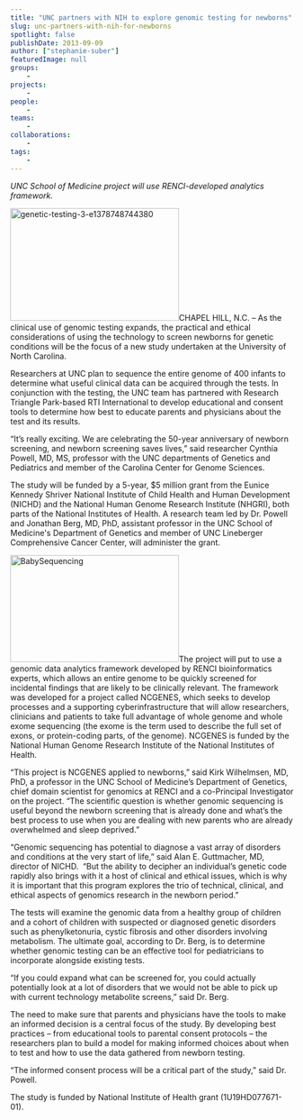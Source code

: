 ```yaml
---
title: "UNC partners with NIH to explore genomic testing for newborns"
slug: unc-partners-with-nih-for-newborns
spotlight: false
publishDate: 2013-09-09
author: ["stephanie-suber"]
featuredImage: null
groups:
    - 
projects:
    - 
people:
    - 
teams: 
    - 
collaborations:
    - 
tags:
    - 
---
```

<em>UNC School of Medicine project will use RENCI-developed analytics framework.</em><strong></strong>

<a href="https://www.renci.org/wp-content/uploads/2013/09/genetic-testing-3-e1378748744380.jpg"><img class="alignright size-medium wp-image-12523" alt="genetic-testing-3-e1378748744380" src="https://www.renci.org/wp-content/uploads/2013/09/genetic-testing-3-e1378748744380-300x200.jpg" width="300" height="200" /></a>CHAPEL HILL, N.C. – As the clinical use of genomic testing expands, the practical and ethical considerations of using the technology to screen newborns for genetic conditions will be the focus of a new study undertaken at the University of North Carolina.

Researchers at UNC plan to sequence the entire genome of 400 infants to determine what useful clinical data can be acquired through the tests. In conjunction with the testing, the UNC team has partnered with Research Triangle Park-based RTI International to develop educational and consent tools to determine how best to educate parents and physicians about the test and its results.

<!--more-->“It’s really exciting. We are celebrating the 50-year anniversary of newborn screening, and newborn screening saves lives,” said researcher Cynthia Powell, MD, MS, professor with the UNC departments of Genetics and Pediatrics and member of the Carolina Center for Genome Sciences.

The study will be funded by a 5-year, $5 million grant from the Eunice Kennedy Shriver National Institute of Child Health and Human Development (NICHD) and the National Human Genome Research Institute (NHGRI), both parts of the National Institutes of Health. A research team led by Dr. Powell and Jonathan Berg, MD, PhD, assistant professor in the UNC School of Medicine's Department of Genetics and member of UNC Lineberger Comprehensive Cancer Center, will administer the grant.

<a href="https://www.renci.org/wp-content/uploads/2013/09/BabySequencing.png"><img class="alignleft size-medium wp-image-12570" alt="BabySequencing" src="https://www.renci.org/wp-content/uploads/2013/09/BabySequencing-300x190.png" width="300" height="190" /></a>The project will put to use a genomic data analytics framework developed by RENCI bioinformatics experts, which allows an entire genome to be quickly screened for incidental findings that are likely to be clinically relevant. The framework was developed for a project called NCGENES, which seeks to develop processes and a supporting cyberinfrastructure that will allow researchers, clinicians and patients to take full advantage of whole genome and whole exome sequencing (the exome is the term used to describe the full set of exons, or protein-coding parts, of the genome). NCGENES is funded by the National Human Genome Research Institute of the National Institutes of Health.

“This project is NCGENES applied to newborns,” said Kirk Wilhelmsen, MD, PhD, a professor in the UNC School of Medicine’s Department of Genetics, chief domain scientist for genomics at RENCI and a co-Principal Investigator on the project. “The scientific question is whether genomic sequencing is useful beyond the newborn screening that is already done and what’s the best process to use when you are dealing with new parents who are already overwhelmed and sleep deprived.”

“Genomic sequencing has potential to diagnose a vast array of disorders and conditions at the very start of life,” said Alan E. Guttmacher, MD, director of NICHD.  “But the ability to decipher an individual’s genetic code rapidly also brings with it a host of clinical and ethical issues, which is why it is important that this program explores the trio of technical, clinical, and ethical aspects of genomics research in the newborn period.”

The tests will examine the genomic data from a healthy group of children and a cohort of children with suspected or diagnosed genetic disorders such as phenylketonuria, cystic fibrosis and other disorders involving metabolism. The ultimate goal, according to Dr. Berg, is to determine whether genomic testing can be an effective tool for pediatricians to incorporate alongside existing tests.

“If you could expand what can be screened for, you could actually potentially look at a lot of disorders that we would not be able to pick up with current technology metabolite screens,” said Dr. Berg.

The need to make sure that parents and physicians have the tools to make an informed decision is a central focus of the study. By developing best practices – from educational tools to parental consent protocols – the researchers plan to build a model for making informed choices about when to test and how to use the data gathered from newborn testing.

“The informed consent process will be a critical part of the study,” said Dr. Powell.

The study is funded by National Institute of Health grant (1U19HD077671-01).
